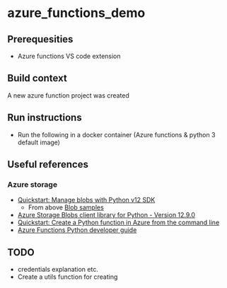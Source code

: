 # azure_functions_demo

## Prerequesities
* Azure functions VS code extension

## Build context
A new azure function project was created

## Run instructions
* Run the following in a docker container (Azure functions & python 3 default image)

## Useful references
### Azure storage
* [Quickstart: Manage blobs with Python v12 SDK](https://docs.microsoft.com/en-us/azure/storage/blobs/storage-quickstart-blobs-python)
    * From above [Blob samples](https://github.com/Azure/azure-sdk-for-python/tree/main/sdk/storage/azure-storage-blob#next-steps)
* [Azure Storage Blobs client library for Python - Version 12.9.0](https://docs.microsoft.com/en-us/python/api/overview/azure/storage-blob-readme?view=azure-python)
* [Quickstart: Create a Python function in Azure from the command line](https://docs.microsoft.com/en-us/azure/azure-functions/create-first-function-cli-python?tabs=azure-cli%2Cbash%2Cbrowser)
* [Azure Functions Python developer guide](https://docs.microsoft.com/en-us/azure/azure-functions/functions-reference-python?tabs=azurecli-linux%2Capplication-level)


## TODO
* credentials explanation etc.
* Create a utils function for creating